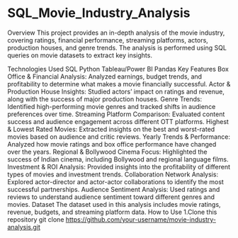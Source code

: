 # SQL_Movie_Industry_Analysis
Overview
This project provides an in-depth analysis of the movie industry, covering ratings, financial performance, streaming platforms, actors, production houses, and genre trends. The analysis is performed using SQL queries on movie datasets to extract key insights.

Technologies Used
SQL
Python
Tableau/Power BI
Pandas
Key Features
Box Office & Financial Analysis: Analyzed earnings, budget trends, and profitability to determine what makes a movie financially successful.
Actor & Production House Insights: Studied actors’ impact on ratings and revenue, along with the success of major production houses.
Genre Trends: Identified high-performing movie genres and tracked shifts in audience preferences over time.
Streaming Platform Comparison: Evaluated content success and audience engagement across different OTT platforms.
Highest & Lowest Rated Movies: Extracted insights on the best and worst-rated movies based on audience and critic reviews.
Yearly Trends & Performance: Analyzed how movie ratings and box office performance have changed over the years.
Regional & Bollywood Cinema Focus: Highlighted the success of Indian cinema, including Bollywood and regional language films.
Investment & ROI Analysis: Provided insights into the profitability of different types of movies and investment trends.
Collaboration Network Analysis: Explored actor-director and actor-actor collaborations to identify the most successful partnerships.
Audience Sentiment Analysis: Used ratings and reviews to understand audience sentiment toward different genres and movies.
Dataset
The dataset used in this analysis includes movie ratings, revenue, budgets, and streaming platform data.
How to Use
1.Clone this repository
git clone https://github.com/your-username/movie-industry-analysis.git
